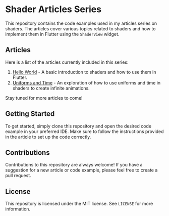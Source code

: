 # Shader Articles Series

This repository contains the code examples used in my articles series on shaders. The articles cover various topics related to shaders and how to implement them in Flutter using the `ShaderView` widget.

## Articles

Here is a list of the articles currently included in this series:

1.  [Hello World](https://www.linkedin.com/pulse/flutter-shaders-hello-world-artur-bikmullin/) - A basic introduction to shaders and how to use them in Flutter.
2.  [Uniforms and Time](https://www.linkedin.com/pulse/flutter-shaders-uniforms-time-artur-bikmullin/) - An exploration of how to use uniforms and time in shaders to create infinite animations.

Stay tuned for more articles to come!

## Getting Started

To get started, simply clone this repository and open the desired code example in your preferred IDE. Make sure to follow the instructions provided in the article to set up the code correctly.

## Contributions

Contributions to this repository are always welcome! If you have a suggestion for a new article or code example, please feel free to create a pull request.

## License

This repository is licensed under the MIT license. See `LICENSE` for more information.
